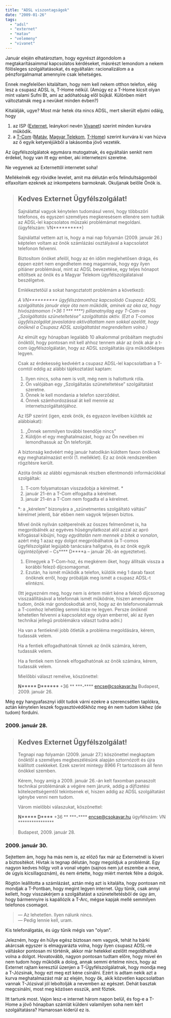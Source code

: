 ```yaml
---
title: "ADSL viszontagságok"
date: "2009-01-26"
tags: 
  - "adsl"
  - "externet"
  - "matav"
  - "velemeny"
  - "vivanet"
---
```


Január elején elhatároztam, hogy egyrészt átgondolom a megtakarításaimmal kapcsolatos kérdéseket, másrészt lemondom a nekem fölösleges szolgáltatásokat, és egyáltalán: racionalizálom a a pénzforgalmamat amennyire csak lehetséges.

Ennek megfelelően kitaláltam, hogy nem kell nekem otthon telefon, elég lesz a csupasz ADSL is, T-Home nélkül. (Amúgy ez a T-Home kicsit olyan mint valami Sufni Bt, ami az adóhatóság elől bújkál. Különben miért változtatnák meg a nevüket minden évben?)

Kitalálják, ugye? Most már hetek óta nincs ADSL, mert sikerült eljutni odáig, hogy

1. az ISP ([Externet](http://www.externet.hu), leánykori nevén [Vivanet](http://www.vivanet.hu)) szerint minden kurvára működik.
2. a [T-Com](http://www.t-com.hu) ([Matáv](http://www.matav.hu/), [Magyar Telekom](http://www.telekom.hu/), [T-Home](http://www.t-home.hu/)) szerint kurvára ki van húzva az ő egyik ketyeréjükből a lakásomba jövő vezeték.

Az ügyfélszolgálatok egymásra mutogatnak, és egyáltalán senkit nem érdekel, hogy van itt egy ember, aki internetezni szeretne.

Ne vegyenek az Externettől internetet soha!

Mellékelnék egy rövidke levelet, amit ma délután erős felindultságomból elfaxoltam ezeknek az inkompetens barmoknak. Okuljanak belőle Önök is.

> ## Kedves Externet Ügyfélszolgálat!
> 
> Sajnálattal vagyok kénytelen tudomásul venni, hogy többszöri telefonos, és egyszeri személyes megkeresésem ellenére sem tudták az ADSL-lel kapcsolatos műszaki problémámat megoldani. (ügyfélszám: VN\*\*\*\*\*\*\*\*\*\*)
> 
> Sajnálattal vettem azt is, hogy a mai nap folyamán (2009. január 26.) képtelen voltam az önök számlázási osztályával a kapcsolatot telefonon felvenni.
> 
> Biztosítom önöket afelől, hogy az én időm meglehetősen drága, és éppen ezért nem engedhetem meg magamnak, hogy egy ilyen pitiáner problémával, mint az ADSL bevezetése, egy teljes hónapot eltöltsek az önök és a Magyar Telekom ügyfélszolgálataival beszélgetve.
> 
> Emlékeztetőül a sokat hangoztatott problémám a következő:
> 
> _A VN\*\*\*\*\*\*\*\*\*\* ügyfélszámomhoz kapcsolódó Csupasz ADSL szolgáltatás január eleje óta nem működik, aminek az oka az, hogy hívószámomon (+36 1 \*\*\* \*\*\*\*) pillanatnyilag egy T-Com-os „Szolgáltatás szüneteltetése” szolgáltatás aktív. (Ezt a T-comos ügyfélszolgálat javaslatára aktiváltattam nem sokkal azelőtt, hogy önöknél a Csupasz ADSL szolgáltatást megrendeltem volna.)_
> 
> Az elmúlt egy hónapban legalább 10 alkalommal próbáltam megtudni önöktől, hogy pontosan mit kell ahhoz tennem akár az önök akár a t-com ügyfélszolgálatán, hogy az ADSL szolgáltatás újra működőképes legyen.
> 
> Csak az érdekesség kedvéért a csupasz ADSL-lel kapcsolatban a T-comtól eddig az alábbi tájékoztatást kaptam:
> 
> 1. Ilyen nincs, soha nem is volt, még nem is hallottunk róla.
> 2. Ön valójában egy „Szolgáltatás szüneteltetése” szolgáltatást szeretne.
> 3. Önnek le kell mondania a telefon szerződést.
> 4. Önnek számhordozással át kell mennie az internetszolgáltatójához.
> 
> Az ISP szerint (igen, ezek önök, és egyazon levélben küldték az alábbiakat):
> 
> 1. „Önnek semmilyen további teendője nincs”
> 2. Küldjön el egy meghatalmazást, hogy az Ön nevében mi lemondhassuk az Ön telefonját.
> 
> A biztonság kedvéért még január hatodikán küldtem faxon önöknek egy meghatalmazást erről (1. melléklet). Ez az önök rendszerében rögzítésre került.
> 
> Azóta önök az alábbi egymásnak részben ellentmondó információkkal szolgáltak:
> 
> 1. T-com folyamatosan visszadobja a kérelmet. \*
> 2. január 21-én a T-Com elfogadta a kérelmet.
> 3. január 21-én a T-Com nem fogadta el a kérelmet.
> 
> \*: a „kérelem” bizonyára a „szünetmentes szolgáltató váltási” kérelmet jelenti, bár ebben nem vagyok teljesen biztos.
> 
> Mivel önök nyilván szétperelnék az összes felmenőmet is, ha megpróbálnék az egyéves hűségnyilatkozat alól azzal az apró kifogással kibújni, hogy _egyáltalán nem mennek a bitek a vonalon_, azért még 1 azaz egy dolgot megpróbálhatok (a T-comos ügyfélszolgálat legújabb tanácsára hallgatva, és az önök egyik ügyintézőjével – Cs\*\*\*\* D\*\*\*\*a – január 26.-án egyeztetve).
> 
> 1. Elmegyek a T-Com-hoz, és megkérem őket, hogy állítsák vissza a korábbi felező díjcsomagomat.
> 2. Ezután, ha ismét működik a telefon, küldök még 1 darab faxot önöknek erről, hogy próbálják meg ismét a csupasz ADSL-t elintézni.
> 
> (Itt jegyezném meg, hogy nem is értem miért kéne a felező díjcsomag visszaállításával a telefonnak ismét működnie, hiszen amennyire tudom, önök már gondoskodtak arról, hogy az én telefonvonalamnak a T-comhoz lehetőleg semmi köze ne legyen. Persze önöknél lehetetlen felvenni a kapcsolatot egy olyan emberrel, aki az ilyen technikai jellegű problémákra választ tudna adni.)
> 
> Ha van a fentieknél jobb ötletük a probléma megoldására, kérem, tudassák velem.
> 
> Ha a fentiek elfogadhatónak tűnnek az önök számára, kérem, tudassák velem.
> 
> Ha a fentiek nem tűnnek elfogadhatónak az önök számára, kérem, tudassák velem.
> 
> Mielőbbi választ remélve, köszönettel:
> 
> **N\*\*\*\*\* D\*\*\*\*\*\*** +36 \*\* \*\*\*-\*\*\*\* encse@csokavar.hu Budapest, 2009. január 26.

Még egy hangyafasznyi időt tudok várni ezekre a szerencsétlen taplókra, aztán kénytelen leszek fogyasztóvédőkhöz meg én nem tudom kikhez (de tudom) fordulni.

### 2009\. január 28.

> ## Kedves Externet Ügyfélszolgálat!
> 
> Tegnapi nap folyamán (2009. január 27.) köszönettel megkaptam önöktől a személyes megbeszélésünk alapján sztornózott és újra kiállított csekkeket. Ezek szerint mintegy 8966 Ft tartozásom áll fenn önökkel szemben.
> 
> Kérem, hogy amíg a 2009. január 26.-án kelt faxomban panaszolt technikai problémának a végére nem járunk, addig a díjfizetési kötelezettségemtől tekintsenek el, hiszen addig az ADSL szolgáltatást igénybe venni nem tudom.
> 
> Várom mielőbbi válaszukat, köszönettel:
> 
> **N\*\*\*\*\* D\*\*\*\*** +36 \*\* \*\*\*-\*\*\*\* encse@csokavar.hu ügyfélszám: VN \*\*\*\*\*\*\*\*\*\*\*\*\*\*\*\*
> 
> Budapest, 2009. január 28.

### 2009\. január 30.

Sejtettem ám, hogy ha más nem is, az előző fax már az Externetnél is kiveri a biztosítékot. Hívtak is tegnap délután, hogy megoldjuk a problémát. Egy nagyon kedves hölgy volt a vonal végén (sajnos nem jut eszembe a neve, de úgyis kicsillagoznám), és nem értette, hogy miért mentek félre a dolgok.

Rögtön leállította a számlázást, aztán még azt is kitalálta, hogy pontosan mit mondjak a T-Pontban, hogy megint legyen internet. Úgy tűnik, csak annyi kellett, hogy visszakérjem a szolgáltatást a szüneteltetésből de úgy ám, hogy bármennyire is kapállózik a T-Arc, mégse kapjak mellé semmilyen telefonos csomagot.

> — Az lehetetlen. Ilyen nálunk nincs.\
> — Pedig lennie kell, uram.

Kis telefonálgatás, és úgy tűnik mégis van "olyan".

Jelezném, hogy én hülye egész biztosan nem vagyok, tehát ha bárki akárcsak egyszer is elmagyarázta volna, hogy ilyen csupasz ADSL-re váltáskor pontosan mi történik, akkor már hetekkel ezelőtt megoldhattuk volna a dolgot. Hovatovább, nagyon pontosan tudtam előre, hogy mivel én nem tudom hogy működik a dolog, annak semmi értelme nincs, hogy az Externet rajtam keresztül üzenjen a T-Ügyfélszolgálatnak, hogy mondja meg a T-Józsinak, hogy ezt meg ezt kéne csinálni. Ezért is adtam nekik azt a kurva meghatalmazást már az elején, hogy ők, akik közvetlen kapcsolatban vannak T-Józsival jól leboltolják a nevemben az egészet. Dehát basztak megcsinálni, most meg közösen esszük, amit főztek.

Itt tartunk most. Vajon lesz-e internet három napon belül, és fog-e a T-Home a jövő hónapban számlát küldeni valamilyen soha nem kért szolgáltatásra? Hamarosan kiderül ez is.
